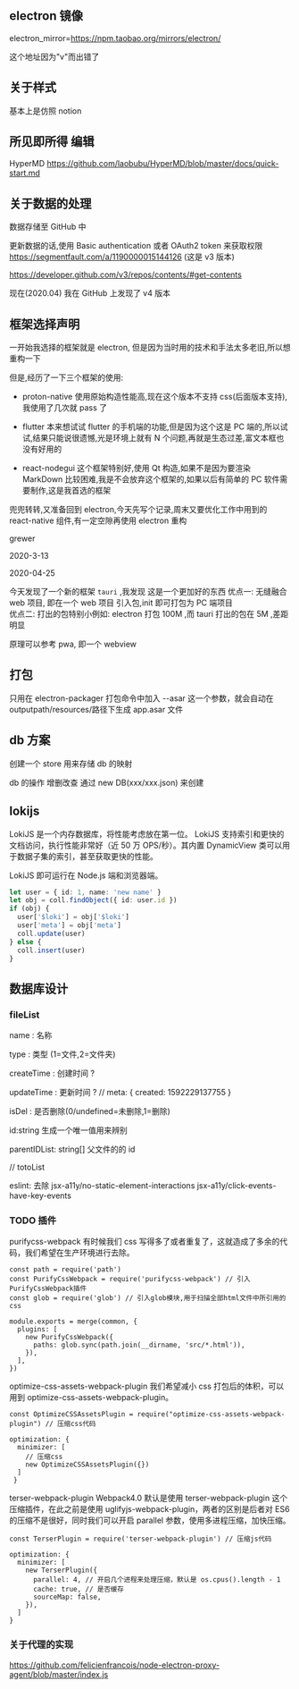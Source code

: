 ## electron 镜像

electron_mirror=https://npm.taobao.org/mirrors/electron/

这个地址因为"v"而出错了

## 关于样式

基本上是仿照 notion

## 所见即所得 编辑

HyperMD
https://github.com/laobubu/HyperMD/blob/master/docs/quick-start.md

## 关于数据的处理

数据存储至 GitHub 中

更新数据的话,使用
Basic authentication
或者 OAuth2 token
来获取权限
https://segmentfault.com/a/1190000015144126
(这是 v3 版本)

https://developer.github.com/v3/repos/contents/#get-contents

现在(2020.04) 我在 GitHub 上发现了 v4 版本

## 框架选择声明

一开始我选择的框架就是 electron, 但是因为当时用的技术和手法太多老旧,所以想重构一下

但是,经历了一下三个框架的使用:

- proton-native 使用原始构造性能高,现在这个版本不支持 css(后面版本支持),我使用了几次就 pass 了

- flutter 本来想试试 flutter 的手机端的功能,但是因为这个这是 PC 端的,所以试试,结果只能说很遗憾,光是环境上就有 N 个问题,再就是生态过差,富文本框也没有好用的

- react-nodegui 这个框架特别好,使用 Qt 构造,如果不是因为要渲染 MarkDown 比较困难,我是不会放弃这个框架的,如果以后有简单的 PC 软件需要制作,这是我首选的框架

兜兜转转,又准备回到 electron,今天先写个记录,周末又要优化工作中用到的 react-native 组件,有一定空隙再使用 electron 重构

grewer

2020-3-13

2020-04-25

今天发现了一个新的框架 `tauri` ,我发现 这是一个更加好的东西
优点一: 无缝融合 web 项目, 即在一个 web 项目 引入包,init 即可打包为 PC 端项目  
优点二: 打出的包特别小例如: electron 打包 100M ,而 tauri 打出的包在 5M ,差距明显

原理可以参考 pwa, 即一个 webview

## 打包

只用在 electron-packager 打包命令中加入 --asar 这一个参数，就会自动在
outputpath/resources/路径下生成 app.asar 文件

## db 方案

创建一个 store 用来存储 db 的映射

db 的操作 增删改查 通过 new DB(xxx/xxx.json) 来创建

## lokijs

LokiJS 是一个内存数据库，将性能考虑放在第一位。
LokiJS 支持索引和更快的文档访问，执行性能非常好（近 50 万 OPS/秒）。其内置 DynamicView 类可以用于数据子集的索引，甚至获取更快的性能。

LokiJS 即可运行在 Node.js 端和浏览器端。

```typescript jsx
let user = { id: 1, name: 'new name' }
let obj = coll.findObject({ id: user.id })
if (obj) {
  user['$loki'] = obj['$loki']
  user['meta'] = obj['meta']
  coll.update(user)
} else {
  coll.insert(user)
}
```

## 数据库设计

### fileList

name : 名称

type : 类型 (1=文件,2=文件夹)

createTime : 创建时间 ?

updateTime : 更新时间 ?
// meta: { created: 1592229137755 }

isDel : 是否删除(0/undefined=未删除,1=删除)

id:string 生成一个唯一值用来辨别

parentIDList: string[] 父文件的的 id

// totoList

eslint:
去除 jsx-a11y/no-static-element-interactions
jsx-a11y/click-events-have-key-events

### TODO 插件

purifycss-webpack
有时候我们 css 写得多了或者重复了，这就造成了多余的代码，我们希望在生产环境进行去除。

```
const path = require('path')
const PurifyCssWebpack = require('purifycss-webpack') // 引入PurifyCssWebpack插件
const glob = require('glob') // 引入glob模块,用于扫描全部html文件中所引用的css

module.exports = merge(common, {
  plugins: [
    new PurifyCssWebpack({
      paths: glob.sync(path.join(__dirname, 'src/*.html')),
    }),
  ],
})
```

optimize-css-assets-webpack-plugin
我们希望减小 css 打包后的体积，可以用到 optimize-css-assets-webpack-plugin。

```
const OptimizeCSSAssetsPlugin = require("optimize-css-assets-webpack-plugin") // 压缩css代码

optimization: {
  minimizer: [
    // 压缩css
    new OptimizeCSSAssetsPlugin({})
  ]
 }
```

terser-webpack-plugin
Webpack4.0 默认是使用 terser-webpack-plugin 这个压缩插件，在此之前是使用 uglifyjs-webpack-plugin，两者的区别是后者对 ES6 的压缩不是很好，同时我们可以开启 parallel 参数，使用多进程压缩，加快压缩。

```
const TerserPlugin = require('terser-webpack-plugin') // 压缩js代码

optimization: {
  minimizer: [
    new TerserPlugin({
      parallel: 4, // 开启几个进程来处理压缩，默认是 os.cpus().length - 1
      cache: true, // 是否缓存
      sourceMap: false,
    }),
  ]
}
```

### 关于代理的实现

https://github.com/felicienfrancois/node-electron-proxy-agent/blob/master/index.js
